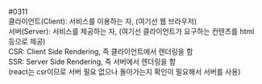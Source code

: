 #0311
<br>클라이언트(Client): 서비스를 이용하는 자, (여기선 웹 브라우저)
<br>서버(Server): 서비스를 제공하는 자, (여기선 클라이언트가 요구하는 컨텐츠를 html 등으로 제공)
<br>CSR: Client Side Rendering, 즉 클라이언트에서 렌더링을 함
<br>SSR: Server Side Rendering, 즉 서버에서 렌더링을 함
<br>(react는 csr이므로 서버 필요 없으나 돌아가는지 확인이 필요해서 서버를 사용)
